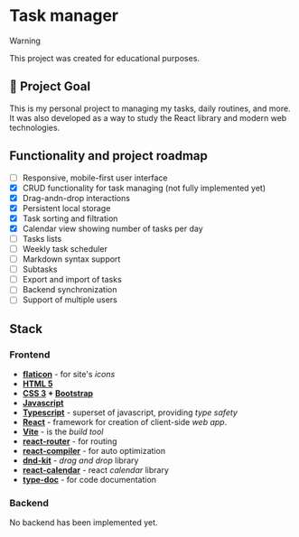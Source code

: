 # Task manager

> [!WARNING]
> This project was created for educational purposes. 

## 🎯 Project Goal
This is my personal project to managing my tasks, daily routines, and more. 
It was also developed as a way to study the React library and modern web technologies.

## Functionality and project roadmap

- [ ] Responsive, mobile-first user interface
- [x] CRUD functionality for task managing (not fully implemented yet)
- [x] Drag-andn-drop interactions
- [x] Persistent local storage
- [x] Task sorting and filtration
- [x] Calendar view showing number of tasks per day
- [ ] Tasks lists
- [ ] Weekly task scheduler
- [ ] Markdown syntax support
- [ ] Subtasks
- [ ] Export and import of tasks
- [ ] Backend synchronization
- [ ] Support of multiple users

## Stack

### Frontend
- **[flaticon](https://www.flaticon.com/)**   - for site's *icons*
- **[HTML 5](https://developer.mozilla.org/en-US/docs/Glossary/HTML5)**
- **[CSS 3](https://developer.mozilla.org/en-US/docs/Web/CSS/Tutorials) + [Bootstrap](https://getbootstrap.com/)**
- **[Javascript](https://developer.mozilla.org/en-US/docs/Web/JavaScript)**
- **[Typescript](https://www.typescriptlang.org/)** - superset of javascript, providing *type safety*
- **[React](https://react.dev/)**      - framework for creation of client-side *web app*.
- **[Vite](https://vite.dev/)**       - is the *build tool*
- **[react-router]()** - for routing
- **[react-compiler]()** - for auto optimization
- **[dnd-kit]()** - *drag and drop* library
- **[react-calendar]()** - react *calendar* library
- **[type-doc]()** - for code documentation

### Backend
No backend has been implemented yet.